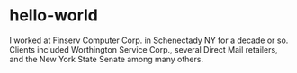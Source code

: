 # hello-world
I worked at Finserv Computer Corp. in Schenectady NY for a decade or so.  Clients included Worthington Service Corp., several Direct Mail retailers, and the New York State Senate among many others.
